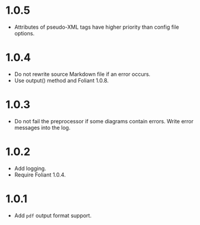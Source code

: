 # 1.0.5

-   Attributes of pseudo-XML tags have higher priority than config file options.

# 1.0.4

-   Do not rewrite source Markdown file if an error occurs.
-   Use output() method and Foliant 1.0.8.

# 1.0.3

-   Do not fail the preprocessor if some diagrams contain errors. Write error messages into the log.

# 1.0.2

-   Add logging.
-   Require Foliant 1.0.4.

# 1.0.1

-   Add `pdf` output format support.
